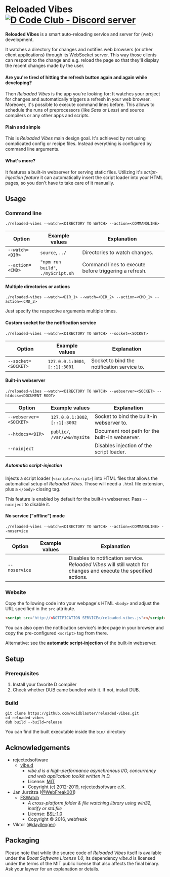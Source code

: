 # Reloaded Vibes [![D Code Club - Discord server](https://discordapp.com/api/guilds/242094594181955585/widget.png?style=shield)](https://discord.gg/BmXVTNu)

**Reloaded Vibes** is a smart auto-reloading service and server for (web) development.

It watches a directory for changes and notifies web browsers (or other client applications) through its WebSocket server.
This way those clients can respond to the change and e.g. reload the page so that they'll display the recent changes made by the user.


#### Are you're tired of hitting the refresh button again and again while developing?
Then *Reloaded Vibes* is the app you're looking for:
It watches your project for changes and automatically triggers a refresh in your web browser.
Moreover, it's possible to execute command lines before.
This allows to schedule the runs of preprocessors (like *Sass* or *Less*) and source compilers or any other apps and scripts.


#### Plain and simple

This is *Reloaded Vibes* main design goal.
It's achieved by not using complicated config or recipe files. Instead everything is configured by command line arguments.


#### What's more?

It features a built-in webserver for serving static files.
Utilizing it's *script-injection feature* it can automatically insert the script loader into your HTML pages,
so you don't have to take care of it manually.


## Usage


### Command line

```
./reloaded-vibes --watch=<DIRECTORY TO WATCH> --action=<COMMANDLINE>
```

| Option | Example values | Explanation |
| ------ | -------------- | ----------- |
| `--watch=<DIR>` | `source`, `../` | Directories to watch changes. |
| `--action=<CMD>` | `"npm run build"`,<br/>`./myScript.sh`| Command lines to execute before triggering a refresh. |


#### Multiple directories or actions

```
./reloaded-vibes --watch=<DIR_1> --watch=<DIR_2> --action=<CMD_1> --action=<CMD_2>
```

Just specify the respective arguments multiple times.


#### Custom socket for the notification service

```
./reloaded-vibes --watch=<DIRECTORY TO WATCH> --socket=<SOCKET>
```

| Option | Example values | Explanation |
| ------ | -------------- | ----------- |
| `--socket=<SOCKET>` | `127.0.0.1:3001`,<br/>`[::1]:3001` | Socket to bind the notification service to. |


#### Built-in webserver

```
./reloaded-vibes --watch=<DIRECTORY TO WATCH> --webserver=<SOCKET> --htdocs=<DOCUMENT ROOT>
```

| Option | Example values | Explanation |
| ------ | -------------- | ----------- |
| `--webserver=<SOCKET>` | `127.0.0.1:3002`,<br/>`[::1]:3002` | Socket to bind the built-in webserver to. |
| `--htdocs=<DIR>` | `public/`,<br/>`/var/www/mysite` | Document root path for the built-in webserver. |
| `--noinject` | | Disables injection of the script loader. |


##### Automatic script-injection

Injects a script loader (`<script></script>`) into HTML files that allows the automatical setup of *Reloaded Vibes*.
Those will need a `.html` file extension, plus a `</body>` closing tag.

This feature is enabled by default for the built-in webserver. Pass `--noinject` to disable it.


#### No service ("offline") mode

```
./reloaded-vibes --watch=<DIRECTORY TO WATCH> --action=<COMMANDLINE> --noservice
```

| Option | Example values | Explanation |
| ------ | -------------- | ----------- |
| `--noservice` | | Disables to notification service. *Reloaded Vibes* will still watch for changes and execute the specified actions. |


### Website

Copy the following code into your webpage's HTML `<body>` and adjust the URL specified in the `src` attribute.

```html
<script src="http://<NOTIFICATION SERVICE>/reloaded-vibes.js"></script>
```

You can also open the notification service's index page in your browser
and copy the pre-configured `<script>` tag from there.

Alternative: see the **automatic script-injection** of the built-in webserver.


## Setup

### Prerequisites

1. Install your favorite D compiler
1. Check whether DUB came bundled with it. If not, install DUB.


### Build

```
git clone https://github.com/voidblaster/reloaded-vibes.git
cd reloaded-vibes
dub build --build=release
```

You can find the built executable inside the `bin/` directory


## Acknowledgements

- rejectedsoftware
    - [vibe.d](http://vibe-d.dub.pm/)
        - *vibe.d is a high-performance asynchronous I/O, concurrency and web application toolkit written in D.*
        - License: [MIT](https://github.com/vibe-d/vibe.d/blob/v0.8.6-alpha.1/LICENSE.txt)
        - Copyright (c) 2012-2019, rejectedsoftware e.K.
- Jan Jurzitza ([@WebFreak001](https://github.com/WebFreak001))
    - [FSWatch](https://github.com/WebFreak001/FSWatch)
        - *A cross-platform folder & file watching library using win32, inotify or std.file*
        - License: [BSL-1.0](LICENSE_1_0.txt)
        - Copyright © 2016, webfreak
- Viktor ([@dayllenger](https://github.com/dayllenger))


## Packaging

Please note that while the source code of *Reloaded Vibes* itself is available under the *Boost Software License 1.0*,
its dependency *vibe.d* is licensed under the terms of the MIT public license that also affects the final binary.
Ask your laywer for an explanation or details.
